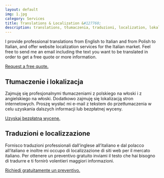 ```yaml
---
layout: default
img: 1.jpg
category: Services
title: Translations & Localization &#127760;
description: translations, tłumaczenia, traduzioni, localization, lokalizacja, localizzazione, xl8, tn9, l10n
---
```

<p>
I provide professional translations from English to Italian and from Polish to Italian, and offer website localization services for the Italian market. Feel free to send me an email including the text you want to be translated in order to get a free quote or more information.
</p>
<a href="mailto:angela@tiliatranslations.it">Request a free quote.</a>

<h2>Tłumaczenie i lokalizacja</h2>
<p>
Zajmuję się profesjonalnymi tłumaczeniami z polskiego na włoski i z angielskiego na włoski. Dodatkowo zajmuję się lokalizacją stron internetowych. Proszę wysłać mi e-mail z tekstem do przetłumaczenia w celu uzyskania dalszych informacji lub bezpłatnej wyceny.
</p>
<a href="mailto:angela@tiliatranslations.it">Uzyskaj bezpłatną wycenę.</a>

<h2>Traduzioni e localizzazione</h2>
<p>
Fornisco traduzioni professionali dall’inglese all’italiano e dal polacco all’italiano e inoltre mi occupo di localizzazione di siti web per il mercato italiano. Per ottenere un preventivo gratuito inviami il testo che hai bisogno di tradurre e ti fornirò volentieri maggiori informazioni. 
</p>
  <a href="mailto:angela@tiliatranslations.it">Richiedi gratuitamente un preventivo.</a>

